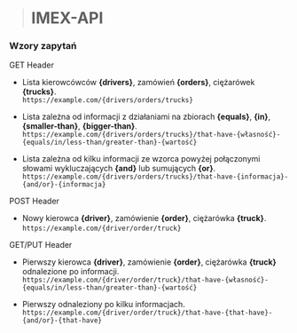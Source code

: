 > # IMEX-API
  
  
### Wzory zapytań

GET Header

* Lista kierowcówców **{drivers}**, zamówień **{orders}**, ciężarówek **{trucks}**.  
`https://example.com/{drivers/orders/trucks}`  

* Lista zależna od informacji z działaniami na zbiorach **{equals}**, **{in}**, **{smaller-than}**, **{bigger-than}**.  
`https://example.com/{drivers/orders/trucks}/that-have-{własność}-{equals/in/less-than/greater-than}-{wartość}`

* Lista zależna od kilku informacji ze wzorca powyżej połączonymi słowami wykluczających **{and}** lub sumujących **{or}**.  
`https://example.com/{drivers/orders/trucks}/that-have-{informacja}-{and/or}-{informacja}`

POST Header

* Nowy kierowca **{driver}**, zamówienie **{order}**, ciężarówka **{truck}**.  
`https://example.com/{driver/order/truck}`

GET/PUT Header

* Pierwszy kierowca **{driver}**, zamówienie **{order}**, ciężarówka **{truck}** odnalezione po informacji.  
`https://example.com/{driver/order/truck}/that-have-{własność}-{equals/in/less-than/greater-than}-{wartość}`

* Pierwszy odnaleziony po kilku informacjach.  
`https://example.com/{driver/order/truck}/that-have-{that-have}-{and/or}-{that-have}`
